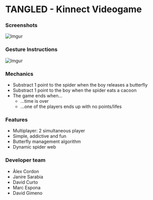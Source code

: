 # TANGLED - Kinnect Videogame #

### Screenshots ###

![Imgur](http://i.imgur.com/L4iDxYD.jpg?1 "Gesture Instructions")

### Gesture Instructions ###

![Imgur](http://i.imgur.com/L4iDxYD.jpg?1 "Gesture Instructions")

### Mechanics ###

* Substract 1 point to the spider when the boy releases a butterfly 
* Substract 1 point to the boy when the spider eats a cacoon
* The game ends when...
	* ...time is over
	* ...one of the players ends up with no points/lifes

### Features ###

* Multiplayer: 2 simultaneous player
* Simple, addictive and fun
* Butterfly management algorithm
* Dynamic spider web

### Developer team ###

* Àlex Cordon
* Janire Sarabia
* David Curto
* Marc Espona
* David Gimeno